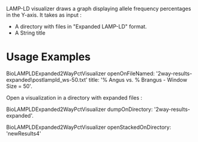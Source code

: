 LAMP-LD visualizer draws a graph displaying allele frequency percentages in the Y-axis. 
It takes as input : 

- A directory with files in "Expanded LAMP-LD" format.
- A String title 

Usage Examples
==============

BioLAMPLDExpanded2WayPctVisualizer 
	openOnFileNamed: '2way-results-expanded\postlampld_ws-50.txt' 
	title: '% Angus vs. % Brangus - Window Size = 50'.
	
Open a visualization in a directory with expanded files :

BioLAMPLDExpanded2WayPctVisualizer dumpOnDirectory: '2way-results-expanded'.

BioLAMPLDExpanded2WayPctVisualizer 
	openStackedOnDirectory: 'newResults4' 
	

